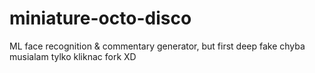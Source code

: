# miniature-octo-disco
ML face recognition &amp; commentary generator, but first deep fake
chyba musialam tylko kliknac fork XD
